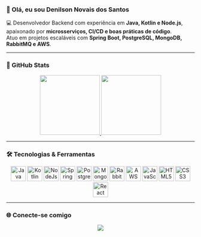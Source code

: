 ### 👋 Olá, eu sou Denilson Novais dos Santos

💻 Desenvolvedor Backend com experiência em **Java, Kotlin e Node.js**, apaixonado por **microsserviços, CI/CD e boas práticas de código**.  
Atuo em projetos escaláveis com **Spring Boot, PostgreSQL, MongoDB, RabbitMQ e AWS**.

---

### 🚀 GitHub Stats
<p align="center">
  <a href="https://github.com/DenilsonNovais">
    <!-- Removi include_all_commits para evitar o erro -->
    <img height="160" src="https://github-readme-stats.vercel.app/api?username=DenilsonNovais&show_icons=true&theme=dracula"/>
    <img height="160" src="https://github-readme-stats.vercel.app/api/top-langs/?username=DenilsonNovais&layout=compact&langs_count=7&theme=dracula"/>
  </a>
</p>

---

### 🛠️ Tecnologias & Ferramentas
<p align="center">
  <img alt="Java" height="40" src="https://cdn.jsdelivr.net/gh/devicons/devicon/icons/java/java-original.svg"/>
  <img alt="Kotlin" height="40" src="https://cdn.jsdelivr.net/gh/devicons/devicon/icons/kotlin/kotlin-original.svg"/>
  <img alt="NodeJs" height="40" src="https://cdn.jsdelivr.net/gh/devicons/devicon/icons/nodejs/nodejs-original.svg"/>
  <img alt="Spring" height="40" src="https://cdn.jsdelivr.net/gh/devicons/devicon/icons/spring/spring-original.svg"/>
  <img alt="Postgres" height="40" src="https://cdn.jsdelivr.net/gh/devicons/devicon/icons/postgresql/postgresql-original.svg"/>
  <img alt="MongoDB" height="40" src="https://cdn.jsdelivr.net/gh/devicons/devicon/icons/mongodb/mongodb-original.svg"/>
  <img alt="RabbitMQ" height="40" src="https://cdn.jsdelivr.net/gh/devicons/devicon/icons/rabbitmq/rabbitmq-original.svg"/>
  <img alt="AWS" height="40" src="https://cdn.jsdelivr.net/gh/devicons/devicon/icons/amazonwebservices/amazonwebservices-original-wordmark.svg"/>
  <img alt="JavaScript" height="40" src="https://cdn.jsdelivr.net/gh/devicons/devicon/icons/javascript/javascript-plain.svg"/>
  <img alt="HTML5" height="40" src="https://cdn.jsdelivr.net/gh/devicons/devicon/icons/html5/html5-original.svg"/>
  <img alt="CSS3" height="40" src="https://cdn.jsdelivr.net/gh/devicons/devicon/icons/css3/css3-original.svg"/>
  <img alt="React" height="40" src="https://cdn.jsdelivr.net/gh/devicons/devicon/icons/react/react-original.svg"/>
</p>

---

### 🌐 Conecte-se comigo
<p align="center">
  <a href="https://linkedin.com/in/denilson-novais-dos-santos" target="_blank">
    <img src="https://img.shields.io/badge/-LinkedIn-%230077B5?style=for-the-badge&logo=linkedin&logoColor=white"/>
  </a>
</p>
